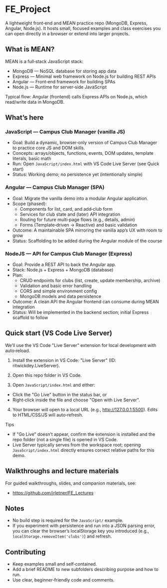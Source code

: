 # FE_Project

A lightweight front‑end and MEAN practice repo (MongoDB, Express, Angular, Node.js). It hosts small, focused examples and class exercises you can open directly in a browser or extend into larger projects.

## What is MEAN?

MEAN is a full‑stack JavaScript stack:

- MongoDB — NoSQL database for storing app data
- Express — Minimal web framework on Node.js for building REST APIs
- Angular — Front‑end framework for building SPAs
- Node.js — Runtime for server‑side JavaScript

Typical flow: Angular (frontend) calls Express APIs on Node.js, which read/write data in MongoDB.

## What’s here

### JavaScript — Campus Club Manager (vanilla JS)

- Goal: Build a dynamic, browser‑only version of Campus Club Manager to practice core JS and DOM skills.
- Concepts: arrays/objects, functions, events, DOM updates, template literals, basic math
- Run: Open `JavaScript/index.html` with VS Code Live Server (see Quick start)
- Status: Working demo; no persistence yet (intentionally simple)

### Angular — Campus Club Manager (SPA)

- Goal: Migrate the vanilla demo into a modular Angular application.
- Scope (phased):
  - Components for list, card, and add‑club form
  - Services for club state and (later) API integration
  - Routing for future multi‑page flows (e.g., details, admin)
  - Forms (Template‑driven → Reactive) and basic validation
- Outcome: A maintainable SPA mirroring the vanilla app’s UX with room to grow
- Status: Scaffolding to be added during the Angular module of the course

### NodeJS — API for Campus Club Manager (Express)

- Goal: Provide a REST API to back the Angular app.
- Stack: Node.js + Express + MongoDB (database)
- Plan:
  - CRUD endpoints for clubs (list, create, update membership, archive)
  - Validation and basic error handling
  - CORS and simple environment config
  - MongoDB models and data persistence
- Outcome: A clean API the Angular frontend can consume during MEAN integration
- Status: Will be implemented in the backend section; initial Express scaffold to follow

## Quick start (VS Code Live Server)

We’ll use the VS Code "Live Server" extension for local development with auto‑reload.

1. Install the extension in VS Code: "Live Server" (ID: ritwickdey.LiveServer).

2. Open this repo folder in VS Code.

3. Open `JavaScript/index.html` and either:

- Click the "Go Live" button in the status bar, or
- Right‑click inside the file and choose "Open with Live Server".

4. Your browser will open to a local URL (e.g., http://127.0.0.1:5500). Edits to HTML/CSS/JS will auto‑refresh.

Tips

- If "Go Live" doesn’t appear, confirm the extension is installed and the repo folder (not a single file) is opened in VS Code.
- Live Server typically serves from the workspace root; opening `JavaScript/index.html` directly ensures correct relative paths for this demo.

## Walkthroughs and lecture materials

For guided walkthroughs, slides, and companion materials, see:

- https://github.com/jrletner/FE_Lectures

## Notes

- No build step is required for the `JavaScript/` example.
- If you experiment with persistence and run into a JSON parsing error, you can clear the browser’s localStorage key you introduced (e.g., `localStorage.removeItem('clubs')`) and refresh.

## Contributing

- Keep examples small and self‑contained.
- Add a brief README to new subfolders describing purpose and how to run.
- Use clear, beginner‑friendly code and comments.
